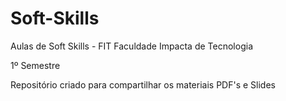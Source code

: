 # Soft-Skills
 Aulas de Soft Skills - FIT Faculdade Impacta de Tecnologia 
 
 1º Semestre 

 Repositório criado para compartilhar os materiais PDF's e Slides
